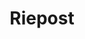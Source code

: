 ---
layout: project
title: Riepost
description: Créer une plateforme pour lancer des consultations citoyennes sur des sujets d'intérêt général
season: 8
repository:
website:
image:
---